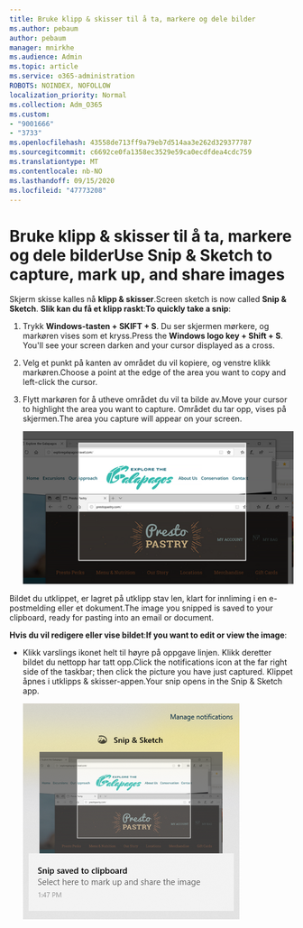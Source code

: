 ```yaml
---
title: Bruke klipp & skisser til å ta, markere og dele bilder
ms.author: pebaum
author: pebaum
manager: mnirkhe
ms.audience: Admin
ms.topic: article
ms.service: o365-administration
ROBOTS: NOINDEX, NOFOLLOW
localization_priority: Normal
ms.collection: Adm_O365
ms.custom:
- "9001666"
- "3733"
ms.openlocfilehash: 43558de713ff9a79eb7d514aa3e262d329377787
ms.sourcegitcommit: c6692ce0fa1358ec3529e59ca0ecdfdea4cdc759
ms.translationtype: MT
ms.contentlocale: nb-NO
ms.lasthandoff: 09/15/2020
ms.locfileid: "47773208"
---
```

# <a name="use-snip--sketch-to-capture-mark-up-and-share-images"></a><span data-ttu-id="a3daf-102">Bruke klipp & skisser til å ta, markere og dele bilder</span><span class="sxs-lookup"><span data-stu-id="a3daf-102">Use Snip & Sketch to capture, mark up, and share images</span></span>

<span data-ttu-id="a3daf-103">Skjerm skisse kalles nå **klipp & skisser**.</span><span class="sxs-lookup"><span data-stu-id="a3daf-103">Screen sketch is now called **Snip & Sketch**.</span></span> <span data-ttu-id="a3daf-104">**Slik kan du få et klipp raskt**:</span><span class="sxs-lookup"><span data-stu-id="a3daf-104">**To quickly take a snip**:</span></span>

1. <span data-ttu-id="a3daf-105">Trykk **Windows-tasten + SKIFT + S**. Du ser skjermen mørkere, og markøren vises som et kryss.</span><span class="sxs-lookup"><span data-stu-id="a3daf-105">Press the **Windows logo key + Shift + S**. You'll see your screen darken and your cursor displayed as a cross.</span></span> 

2. <span data-ttu-id="a3daf-106">Velg et punkt på kanten av området du vil kopiere, og venstre klikk markøren.</span><span class="sxs-lookup"><span data-stu-id="a3daf-106">Choose a point at the edge of the area you want to copy and left-click the cursor.</span></span> 

3. <span data-ttu-id="a3daf-107">Flytt markøren for å utheve området du vil ta bilde av.</span><span class="sxs-lookup"><span data-stu-id="a3daf-107">Move your cursor to highlight the area you want to capture.</span></span> <span data-ttu-id="a3daf-108">Området du tar opp, vises på skjermen.</span><span class="sxs-lookup"><span data-stu-id="a3daf-108">The area you capture will appear on your screen.</span></span>

   ![bilde av uthevet utvalg](media/snipone.png)

<span data-ttu-id="a3daf-110">Bildet du utklippet, er lagret på utklipp stav len, klart for innliming i en e-postmelding eller et dokument.</span><span class="sxs-lookup"><span data-stu-id="a3daf-110">The image you snipped is saved to your clipboard, ready for pasting into an email or document.</span></span> 

<span data-ttu-id="a3daf-111">**Hvis du vil redigere eller vise bildet**:</span><span class="sxs-lookup"><span data-stu-id="a3daf-111">**If you want to edit or view the image**:</span></span> 

- <span data-ttu-id="a3daf-112">Klikk varslings ikonet helt til høyre på oppgave linjen. Klikk deretter bildet du nettopp har tatt opp.</span><span class="sxs-lookup"><span data-stu-id="a3daf-112">Click the notifications icon at the far right side of the taskbar; then click the picture you have just captured.</span></span> <span data-ttu-id="a3daf-113">Klippet åpnes i utklipps & skisser-appen.</span><span class="sxs-lookup"><span data-stu-id="a3daf-113">Your snip opens in the Snip & Sketch app.</span></span>

   ![bilde av bilde som vises i utklipps programmet](media/sniptwo.png)
